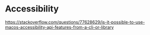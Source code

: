 
# Accessibility
https://stackoverflow.com/questions/77628629/is-it-possible-to-use-macos-accessibility-api-features-from-a-cli-or-library

